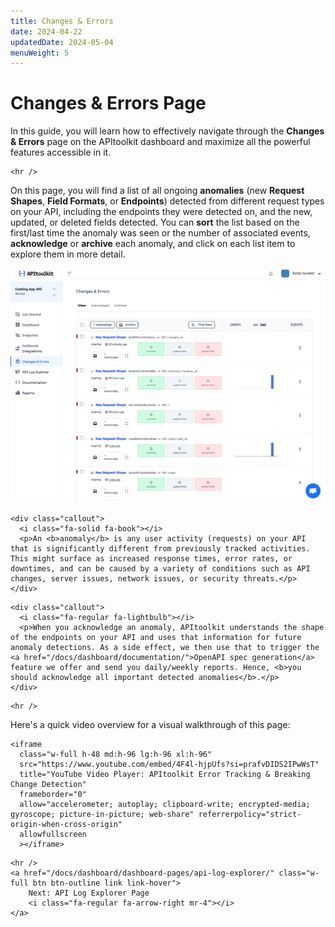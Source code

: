 ```yaml
---
title: Changes & Errors
date: 2024-04-22
updatedDate: 2024-05-04
menuWeight: 5
---
```


# Changes & Errors Page

In this guide, you will learn how to effectively navigate through the **Changes & Errors** page on the APItoolkit dashboard and maximize all the powerful features accessible in it.

```=html
<hr />
```

On this page, you will find a list of all ongoing **anomalies** (new **Request Shapes**, **Field Formats**, or **Endpoints**) detected from different request types on your API, including the endpoints they were detected on, and the new, updated, or deleted fields detected. You can **sort** the list based on the first/last time the anomaly was seen or the number of associated events, **acknowledge** or **archive** each anomaly, and click on each list item to explore them in more detail.

![Screenshot of APItoolkit's changes & errors page](/docs/dashboard/dashboard-pages/changes-errors/changes-errors.png)

```=html
<div class="callout">
  <i class="fa-solid fa-book"></i>
  <p>An <b>anomaly</b> is any user activity (requests) on your API that is significantly different from previously tracked activities. This might surface as increased response times, error rates, or downtimes, and can be caused by a variety of conditions such as API changes, server issues, network issues, or security threats.</p>
</div>
```

```=html
<div class="callout">
  <i class="fa-regular fa-lightbulb"></i>
  <p>When you acknowledge an anomaly, APItoolkit understands the shape of the endpoints on your API and uses that information for future anomaly detections. As a side effect, we then use that to trigger the <a href="/docs/dashboard/documentation/">OpenAPI spec generation</a> feature we offer and send you daily/weekly reports. Hence, <b>you should acknowledge all important detected anomalies</b>.</p>
</div>
```

```=html
<hr />
```

Here's a quick video overview for a visual walkthrough of this page:

```=html
<iframe
  class="w-full h-48 md:h-96 lg:h-96 xl:h-96"
  src="https://www.youtube.com/embed/4F4l-hjpUfs?si=prafvDIDS2IPwWsT"
  title="YouTube Video Player: APItoolkit Error Tracking & Breaking Change Detection"
  frameborder="0"
  allow="accelerometer; autoplay; clipboard-write; encrypted-media; gyroscope; picture-in-picture; web-share" referrerpolicy="strict-origin-when-cross-origin"
  allowfullscreen
  ></iframe>
```

```=html
<hr />
<a href="/docs/dashboard/dashboard-pages/api-log-explorer/" class="w-full btn btn-outline link link-hover">
    Next: API Log Explorer Page
    <i class="fa-regular fa-arrow-right mr-4"></i>
</a>
```
